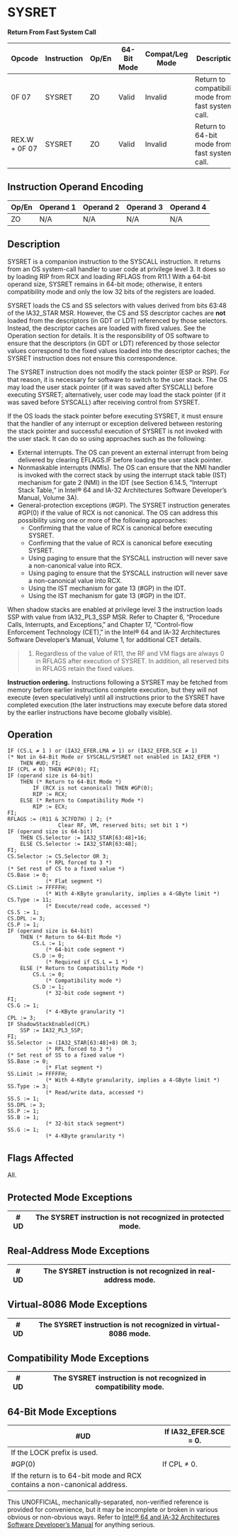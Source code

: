 # SYSRET

**Return From Fast System Call**

| Opcode        | Instruction | Op/En | 64-Bit Mode | Compat/Leg Mode | Description                                         |
| ------------- | ----------- | ----- | ----------- | --------------- | --------------------------------------------------- |
| 0F 07         | SYSRET      | ZO    | Valid       | Invalid         | Return to compatibility mode from fast system call. |
| REX.W + 0F 07 | SYSRET      | ZO    | Valid       | Invalid         | Return to 64-bit mode from fast system call.        |

## Instruction Operand Encoding

| Op/En | Operand 1 | Operand 2 | Operand 3 | Operand 4 |
| ----- | --------- | --------- | --------- | --------- |
| ZO    | N/A       | N/A       | N/A       | N/A       |

## Description

SYSRET is a companion instruction to the SYSCALL instruction. It returns from an OS system-call handler to user code at privilege level 3. It does so by loading RIP from RCX and loading RFLAGS from R11.1 With a 64-bit operand size, SYSRET remains in 64-bit mode; otherwise, it enters compatibility mode and only the low 32 bits of the registers are loaded.

SYSRET loads the CS and SS selectors with values derived from bits 63:48 of the IA32_STAR MSR. However, the CS and SS descriptor caches are **not** loaded from the descriptors (in GDT or LDT) referenced by those selectors. Instead, the descriptor caches are loaded with fixed values. See the Operation section for details. It is the responsibility of OS software to ensure that the descriptors (in GDT or LDT) referenced by those selector values correspond to the fixed values loaded into the descriptor caches; the SYSRET instruction does not ensure this correspondence.

The SYSRET instruction does not modify the stack pointer (ESP or RSP). For that reason, it is necessary for software to switch to the user stack. The OS may load the user stack pointer (if it was saved after SYSCALL) before executing SYSRET; alternatively, user code may load the stack pointer (if it was saved before SYSCALL) after receiving control from SYSRET.

If the OS loads the stack pointer before executing SYSRET, it must ensure that the handler of any interrupt or exception delivered between restoring the stack pointer and successful execution of SYSRET is not invoked with the user stack. It can do so using approaches such as the following:

- External interrupts. The OS can prevent an external interrupt from being delivered by clearing EFLAGS.IF before loading the user stack pointer.
- Nonmaskable interrupts (NMIs). The OS can ensure that the NMI handler is invoked with the correct stack by using the interrupt stack table (IST) mechanism for gate 2 (NMI) in the IDT (see Section 6.14.5, “Interrupt Stack Table,” in Intel® 64 and IA-32 Architectures Software Developer’s Manual, Volume 3A).
- General-protection exceptions (#​​​​GP). The SYSRET instruction generates #​​​​GP(0) if the value of RCX is not canonical. The OS can address this possibility using one or more of the following approaches:
  - Confirming that the value of RCX is canonical before executing SYSRET.
  - Confirming that the value of RCX is canonical before executing SYSRET.
  - Using paging to ensure that the SYSCALL instruction will never save a non-canonical value into RCX.
  - Using paging to ensure that the SYSCALL instruction will never save a non-canonical value into RCX.
  - Using the IST mechanism for gate 13 (#​​​​GP) in the IDT.
  - Using the IST mechanism for gate 13 (#​​​​GP) in the IDT.

When shadow stacks are enabled at privilege level 3 the instruction loads SSP with value from IA32_PL3_SSP MSR. Refer to Chapter 6, “Procedure Calls, Interrupts, and Exceptions‚” and Chapter 17, “Control-flow Enforcement Technology (CET)‚” in the Intel® 64 and IA-32 Architectures Software Developer’s Manual, Volume 1, for additional CET details.

> 1. Regardless of the value of R11, the RF and VM flags are always 0 in RFLAGS after execution of SYSRET. In addition, all reserved bits in RFLAGS retain the fixed values.

**Instruction ordering.** Instructions following a SYSRET may be fetched from memory before earlier instructions complete execution, but they will not execute (even speculatively) until all instructions prior to the SYSRET have completed execution (the later instructions may execute before data stored by the earlier instructions have become globally visible).

## Operation

```
IF (CS.L ≠ 1 ) or (IA32_EFER.LMA ≠ 1) or (IA32_EFER.SCE ≠ 1)
(* Not in 64-Bit Mode or SYSCALL/SYSRET not enabled in IA32_EFER *)
    THEN #​​​UD; FI;
IF (CPL ≠ 0) THEN #​​​​GP(0); FI;
IF (operand size is 64-bit)
    THEN (* Return to 64-Bit Mode *)
        IF (RCX is not canonical) THEN #​​​​GP(0);
        RIP := RCX;
    ELSE (* Return to Compatibility Mode *)
        RIP := ECX;
FI;
RFLAGS := (R11 & 3C7FD7H) | 2; (*
                Clear RF, VM, reserved bits; set bit 1 *)
IF (operand size is 64-bit)
    THEN CS.Selector := IA32_STAR[63:48]+16;
    ELSE CS.Selector := IA32_STAR[63:48];
FI;
CS.Selector := CS.Selector OR 3;
            (* RPL forced to 3 *)
(* Set rest of CS to a fixed value *)
CS.Base := 0;
            (* Flat segment *)
CS.Limit := FFFFFH;
            (* With 4-KByte granularity, implies a 4-GByte limit *)
CS.Type := 11;
            (* Execute/read code, accessed *)
CS.S := 1;
CS.DPL := 3;
CS.P := 1;
IF (operand size is 64-bit)
    THEN (* Return to 64-Bit Mode *)
        CS.L := 1;
            (* 64-bit code segment *)
        CS.D := 0;
            (* Required if CS.L = 1 *)
    ELSE (* Return to Compatibility Mode *)
        CS.L := 0;
            (* Compatibility mode *)
        CS.D := 1;
            (* 32-bit code segment *)
FI;
CS.G := 1;
            (* 4-KByte granularity *)
CPL := 3;
IF ShadowStackEnabled(CPL)
    SSP := IA32_PL3_SSP;
FI;
SS.Selector := (IA32_STAR[63:48]+8) OR 3;
            (* RPL forced to 3 *)
(* Set rest of SS to a fixed value *)
SS.Base := 0;
            (* Flat segment *)
SS.Limit := FFFFFH;
            (* With 4-KByte granularity, implies a 4-GByte limit *)
SS.Type := 3;
            (* Read/write data, accessed *)
SS.S := 1;
SS.DPL := 3;
SS.P := 1;
SS.B := 1;
            (* 32-bit stack segment*)
SS.G := 1;
            (* 4-KByte granularity *)

```

## Flags Affected

All.

## Protected Mode Exceptions

| #​​​UD | The SYSRET instruction is not recognized in protected mode. |
| ------ | ----------------------------------------------------------- |

## Real-Address Mode Exceptions

| #​​​UD | The SYSRET instruction is not recognized in real-address mode. |
| ------ | -------------------------------------------------------------- |

## Virtual-8086 Mode Exceptions

| #​​​UD | The SYSRET instruction is not recognized in virtual-8086 mode. |
| ------ | -------------------------------------------------------------- |

## Compatibility Mode Exceptions

| #​​​UD | The SYSRET instruction is not recognized in compatibility mode. |
| ------ | --------------------------------------------------------------- |

## 64-Bit Mode Exceptions

| #​​​UD                                                                    | If IA32_EFER.SCE = 0. |
| ------------------------------------------------------------------------- | --------------------- |
| If the LOCK prefix is used.                                               |
| \#​​​​GP(0)                                                               | If CPL ≠ 0.           |
| If the return is to 64-bit mode and RCX contains a non-canonical address. |

This UNOFFICIAL, mechanically-separated, non-verified reference is provided for convenience, but it may be
incomplete or broken in various obvious or non-obvious
ways. Refer to [Intel® 64 and IA-32 Architectures Software Developer’s Manual](https://software.intel.com/en-us/download/intel-64-and-ia-32-architectures-sdm-combined-volumes-1-2a-2b-2c-2d-3a-3b-3c-3d-and-4) for anything serious.
